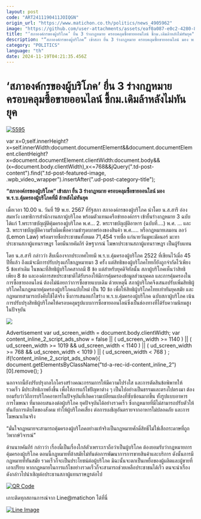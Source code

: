```yaml
---
layout: post
code: "ART2411190411JOIQGN"
origin_url: "https://www.matichon.co.th/politics/news_4905962"
image: "https://github.com/user-attachments/assets/eaf0a087-e0c2-4280-8d76-3fabd61ece4d"
title: "‘สภาองค์กรของผู้บริโภค’ ยื่น 3 ร่างกฎหมาย ครอบคลุมซื้อขายออนไลน์ ชี้กม.เดิมล้าหลังไม่ทันยุค"
description: "“สภาองค์กรของผู้บริโภค” เข้าสภา ยื่น 3 ร่างกฎหมาย ครอบคลุมซื้อขายออนไลน์ มอง พ.ร.บ.คุ้มครองผู้บริโภคที่มี ล้าหลังไม่ทันยุค"
category: "POLITICS"
language: "th"
date: 2024-11-19T04:21:35.456Z
---
```


# ‘สภาองค์กรของผู้บริโภค’ ยื่น 3 ร่างกฎหมาย ครอบคลุมซื้อขายออนไลน์ ชี้กม.เดิมล้าหลังไม่ทันยุค

[![](https://www.matichon.co.th/wp-content/uploads/2024/11/5595.jpg "5595")](https://www.matichon.co.th/wp-content/uploads/2024/11/5595.jpg)

var x=0;self.innerHeight?x=self.innerWidth:document.documentElement&&document.documentElement.clientHeight?x=document.documentElement.clientWidth:document.body&&(x=document.body.clientWidth),x<=768&&jQuery(".td-post-content").find(".td-post-featured-image, .wpb\_video\_wrapper").insertAfter(".ud-post-category-title");

**“สภาองค์กรของผู้บริโภค” เข้าสภา ยื่น 3 ร่างกฎหมาย ครอบคลุมซื้อขายออนไลน์ มอง พ.ร.บ.คุ้มครองผู้บริโภคที่มี ล้าหลังไม่ทันยุค**

เมื่อเวลา 10.00 น. วันที่ 19 พ.ย. 2567 ที่รัฐสภา สภาองค์กรของผู้บริโภค นำโดย น.ส.สารี อ๋องสมหวัง เลขาธิการสำนักงานสภาผู้บริโภค พร้อมตัวแทนเครือข่ายองค์กรฯ เข้ายื่นร่างกฎหมาย 3 ฉบับ ได้แก่ 1.พระราชบัญญัติคุ้มครองผู้บริโภค พ.ศ… 2. พระราชบัญญัติอาหาร (ฉบับที่….) พ.ศ. … และ 3. พระราชบัญญัติความรับผิดเพื่อความชำรุดบกพร่องของสินค้า พ.ศ….. หรือกฎหมายเลมอน ลอว์ (Lemon Law) พร้อมรายชื่อประชาชนทั้งหมด 71,454 รายชื่อ แก่นายวันมูหะมัดนอร์ มะทา ประธานสภาผู้แทนราษฎร โดยมีนายคัมภีร์ ดิษฐากรณ์ โฆษกประธานสภาผู้แทนราษฎร เป็นผู้รับแทน

โดย น.ส.สารี กล่าวว่า สืบเนื่องจากประเทศไทยมี พ.ร.บ.คุ้มครองผู้บริโภค 2522 ที่เขียนไว้เมื่อ 45 ปีที่แล้ว ถึงแม้จะมีการปรับปรุงแก้ไขกฎหมายมา 3 ครั้ง แต่สิทธิของผู้บริโภคไทยก็ยังถูกจำกัดไว้เพียง 5 ข้อเท่าเดิม ในขณะที่สิทธิผู้บริโภคสากลมี 8 ข้อ แต่สำหรับยุคดิจิทัลนั้น สภาผู้บริโภคเห็นว่าสิทธิเพียง 8 ข้อ และองค์การสหประชาชาติได้รับรองให้มีการคุ้มครองข้อมูลส่วนบุคคล และการคุ้มครองในการซื้อขายออนไลน์ ต้องไม่น้อยกว่าการซื้อขายแบบเดิม ด้วยเหตุนี้ สภาผู้บริโภคจึงเสนอปรับเพิ่มสิทธิผู้บริโภคในกฎหมายคุ้มครองผู้บริโภคฉบับใหม่ เป็น 10 ข้อ เพื่อให้สิทธิผู้บริโภคไทยเท่าทันยุคสมัย และกฎหมายสามารถบังคับใช้ได้จริง ซึ่งการเสนอแก้ไขร่าง พ.ร.บ.คุ้มครองผู้บริโภค ฉบับสภาผู้บริโภค เน้นการปรับปรุงสิทธิผู้บริโภคให้ครอบคลุมรูปแบบการซื้อขายออนไลน์ซึ่งเป็นช่องทางที่ได้รับความนิยมสูงในปัจจุบัน

![](https://www.matichon.co.th/wp-content/uploads/2024/11/S__52396093.jpg)

Advertisement var ud\_screen\_width = document.body.clientWidth; var content\_inline\_2\_script\_ads\_show = false || ( ud\_screen\_width >= 1140 ) || ( ud\_screen\_width >= 1019 && ud\_screen\_width < 1140 ) || ( ud\_screen\_width >= 768 && ud\_screen\_width < 1019 ) || ( ud\_screen\_width < 768 ) ; if(!content\_inline\_2\_script\_ads\_show){ document.getElementsByClassName("td-a-rec-id-content\_inline\_2")\[0\].remove(); }

นอกจากนี้ยังปรับปรุงกลไกโครงสร้างคณะกรรมการให้มีความโปร่งใส และการตัดสินข้อพิพาทให้รวดเร็ว มีประสิทธิภาพยิ่งขึ้น เพื่อให้การแก้ไขปัญหาต่าง ๆ เป็นไปอย่างเป็นธรรมและตรงไปตรงมา ต้องยอมรับว่าวิถีการบริโภคอาหารในปัจจุบันที่เกิดความเปลี่ยนแปลงที่ซับซ้อนมากขึ้น ทั้งรูปแบบอาหาร การโฆษณา ที่มาตอบสนองต่อผู้บริโภค ยุคปัจจุบันได้อย่างรวดเร็ว ซึ่งกฎหมายที่มีไม่สามารถปรับตัวให้ทันกับการเติบโตของสังคม ทำให้ผู้บริโภคเสี่ยง ต่อการเผชิญอันตรายจากอาหารไม่ปลอดภัย และการโฆษณาเกินจริง

“มั่นใจกฎหมายจะสามารถคุ้มครองผู้บริโภคอย่างแท้จริงเป็นกฎหมายศักดิ์สิทธิ์ไม่ใช่เสือกระดาษที่ถูกวิพากษ์วิจารณ์”

ด้านนายคัมภีร์ กล่าวว่า เรื่องนี้เป็นเรื่องใกล้ตัวเพราะเราถือว่าเป็นผู้บริโภค ต้องยอมรับว่ากฎหมายการคุ้มครองผู้บริโภค ตอนนี้กฎหมายที่ล้าสมัยไม่ทันต่อการพัฒนาการการขายสินค้าและบริการ ดังนั้นการมีกฎหมายที่ทันสมัย รวดเร็วก็จะเป็นประโยชน์ต่อผู้บริโภค มิฉะนั้นจะตกเป็นเหยื่อของผู้ผลิตและผู้ขายที่เอาเปรียบ หากกฎหมายในการแก้ไขอย่างรวดเร็วก็จะสามารถช่วยเหลือประชาชนได้เร็ว ตนจะนำเรื่องดังกล่าวไปนำเชิญต่อประธานสภาผู้แทนราษฎรต่อไป

[![QR Code](https://www.matichon.co.th/wp-content/uploads/2023/07/wob1371z.jpg)](https://lin.ee/ht0nDxX)

เกาะติดทุกสถานการณ์จาก Line@matichon ได้ที่นี่

[![Line Image](https://www.matichon.co.th/wp-content/uploads/2023/07/th.png)](https://lin.ee/ht0nDxX)
